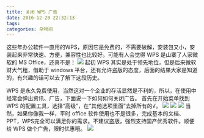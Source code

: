 ```yaml
---
title: 关闭 WPS 广告
date: 2016-12-20 22:32:13
tags:
categories: 杂物间
---
```

这些年办公软件一直用的WPS，原因它是免费的，不需要破解，安装包又小，安装起来非常快速、方便，兼容性也比较好。可能有人会觉得 WPS 是山寨了人家微软的 MS Office，还真不是！
![](http://oncsg1snd.bkt.clouddn.com/images/20161220/wps-vs-ms.jpg)
起初 WPS 其实是处于领先地位，但是后来微软财大气粗，借助于 windows 平台，还有允许盗版的态度，后面的结果大家是知道的，有兴趣的话可以去了解下这段历史。

WPS 是永久免费使用，当然这对一个企业的存活显然是不利的，所以，在使用中经常会弹出资讯、广告，下面说一下如何如何关闭广告。
首先在开始菜单找到 WPS 的配置工具，选择“高级”，在“其他选项里面”去掉所有的√。
![](http://oncsg1snd.bkt.clouddn.com/images/20161220/step1.jpg)
![](http://oncsg1snd.bkt.clouddn.com/images/20161220/step2.jpg)
![](http://oncsg1snd.bkt.clouddn.com/images/20161220/step3.jpg)
当然，如果你像我一样，平时 office 软件使用也不是很多，完成基本的文档、PPT，WPS完全可以满足你的需求。不建议盗版，强烈支持国产优秀软件。顺便给 WPS 做个广告，限时优惠哦。
![](http://oncsg1snd.bkt.clouddn.com/images/20161220/ad.jpg)
